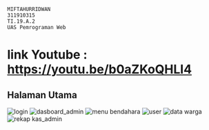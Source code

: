 ~~~
MIFTAHURRIDWAN 
311910315
TI.19.A.2
UAS Pemrograman Web
~~~
# link Youtube : https://youtu.be/b0aZKoQHLl4
## Halaman Utama
![login](https://user-images.githubusercontent.com/56618988/178134733-eb7ba9c0-7620-4d56-aeef-83a24f3def6b.png)
![dasboard_admin](https://user-images.githubusercontent.com/56618988/178134746-88c4d2d6-1ddf-40a5-b54f-a2972022c493.png)
![menu bendahara](https://user-images.githubusercontent.com/56618988/178134793-fe20bf54-0918-475b-b2a6-ee486483957c.png)
![user](https://user-images.githubusercontent.com/56618988/178134813-d10f9fa8-da0d-4ee7-b2c6-dc9bce3b5707.png)
![data warga](https://user-images.githubusercontent.com/56618988/178134820-c397d2f9-c274-44a1-942a-59545410887f.png)
![rekap kas_admin](https://user-images.githubusercontent.com/56618988/178134834-43b94054-a094-4ee0-b2ab-f987359a7b88.png)
